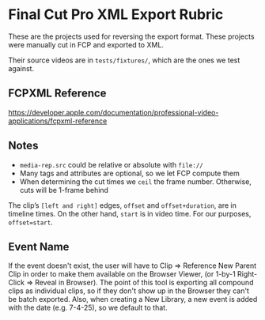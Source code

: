 # Final Cut Pro XML Export Rubric

These are the projects used for reversing the export format.
These projects were manually cut in FCP and exported to XML.

Their source videos are in `tests/fixtures/`, which are the ones we test against.


## FCPXML Reference
https://developer.apple.com/documentation/professional-video-applications/fcpxml-reference


## Notes
- `media-rep.src` could be relative or absolute with `file://`
- Many tags and attributes are optional, so we let FCP compute them
- When determining the cut times we `ceil` the frame number. Otherwise, cuts will be 1-frame behind


The clip’s `[left and right]` edges, `offset` and `offset+duration`, are in timeline times.
On the other hand, `start` is in video time. For our purposes, `offset=start`.

## Event Name

If the event doesn't exist, the user will have to Clip => Reference New Parent
Clip in order to make them available on the Browser Viewer, (or 1-by-1
Right-Click => Reveal in Browser). The point of this tool is exporting all
compound clips as individual clips, so if they don't show up in the Browser they
can't be batch exported. Also, when creating a New Library, a new event is added
with the date (e.g. 7-4-25), so we default to that.
